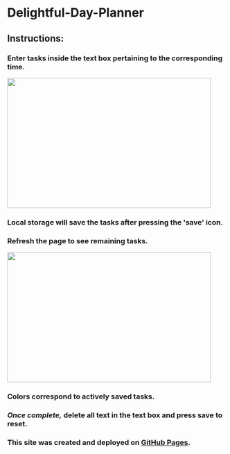 # Delightful-Day-Planner

## Instructions:
### Enter tasks inside the text box pertaining to the corresponding time.

 <img src="https://user-images.githubusercontent.com/38336934/71402446-1d28a780-25ea-11ea-81ee-e782bb976e16.png" width="470" height="300">


### Local storage will save the tasks after pressing the 'save' icon.

### Refresh the page to see remaining tasks.

<img src="https://user-images.githubusercontent.com/38336934/71402453-2285f200-25ea-11ea-9241-ff80c640036f.png" width="470" height="300">

### Colors correspond to actively saved tasks.

### *Once complete,* delete all text in the text box and press save to reset.

### This site was created and deployed on [GitHub Pages](https://github.com/Fancystacks/Delightful-Day-Planner).